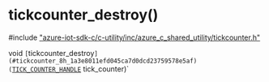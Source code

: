 # tickcounter_destroy()

\#include ["azure-iot-sdk-c/c-utility/inc/azure_c_shared_utility/tickcounter.h"](../iot-c-ref-tickcounter-h.md)  

void `[`tickcounter_destroy`](#tickcounter_8h_1a3e8011efd045ca7d0dcd23759578e5af)(`[`TICK_COUNTER_HANDLE`](#tickcounter_8h_1ae768079d7100885a5f7a14c1e474356a) tick_counter)`

